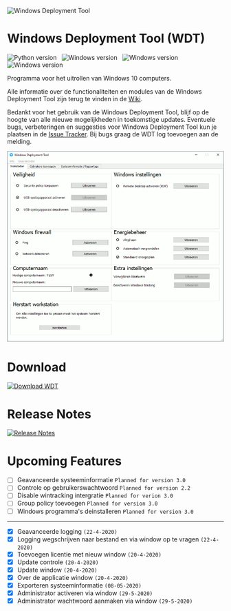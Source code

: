 <img src="https://github.com/jebr/windows-deployment-tool/blob/master/src/icons/wdt-logo.png" alt="Windows Deployment Tool" width="50" height="50"></img>

# Windows Deployment Tool (WDT)
![Python version](https://img.shields.io/badge/python-3.7-blue) &nbsp;
![Windows version](https://img.shields.io/badge/windows-10-important) &nbsp;
![Windows version](https://img.shields.io/badge/windows%20server-2016-green) &nbsp;
![Windows version](https://img.shields.io/badge/windows%20server-2019-yellow)

Programma voor het uitrollen van Windows 10 computers. 

Alle informatie over de functionaliteiten en modules van de Windows Deployment Tool zijn terug te vinden in de 
[Wiki](https://github.com/jebr/windows-deployment-tool/wiki).

Bedankt voor het gebruik van de Windows Deployment Tool, blijf op de hoogte van alle nieuwe mogelijkheden
in toekomstige updates. 
Eventuele bugs, verbeteringen en suggesties voor Windows Deployment Tool 
kun je plaatsen in de [Issue Tracker](https://github.com/jebr/windows-deployment-tool/issues). 
Bij bugs graag de WDT log toevoegen aan de melding.


[![Screenshot](https://github.com/jebr/windows-deployment-tool/blob/master/docs/readme-docs/windows-deployment-tool-v20.gif "WDT screenshot")](https://github.com/jebr/windows-deployment-tool/releases)

# Download
<a href="https://github.com/jebr/windows-deployment-tool/releases" alt="Download">
    <img src="src/icons/download.png" alt="Download WDT" width="200" height="50"></a>

# Release Notes
[![Release Notes](https://img.shields.io/badge/release-notes-green)](https://github.com/jebr/windows-deployment-tool/blob/master/release_notes.md)

# Upcoming Features
- [ ] Geavanceerde systeeminformatie `Planned for version 3.0`
- [ ] Controle op gebruikerswachtwoord `Planned for version 2.2`
- [ ] Disable wintracking intergratie `Planned for verion 3.0`
- [ ] Group policy toevoegen `Planned for version 3.0`
- [ ] Windows programma's deinstalleren `Planned for version 3.0`
---
- [x] Geavanceerde logging `(22-4-2020)`
- [x] Logging wegschrijven naar bestand en via window op te vragen `(22-4-2020)`
- [x] Toevoegen licentie met nieuw window `(20-4-2020)`
- [x] Update controle `(20-4-2020)`
- [x] Update window `(20-4-2020)`
- [x] Over de applicatie window `(20-4-2020)`
- [x] Exporteren systeeminformatie `(08-05-2020)`
- [x] Administrator activeren via window `(29-5-2020)`
- [x] Administrator wachtwoord aanmaken via window `(29-5-2020)`
